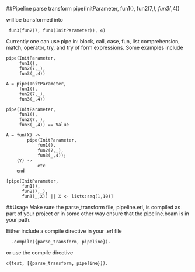##Pipeline parse transform
    pipe(InitParameter,
         fun1(),
         fun2(7,_),
         fun3(_,4))
         
 will be transformed into
 
     fun3(fun2(7, fun1(InitParameter)), 4)
     
 Currently one can use pipe in: block, call, case, fun, list comprehension, 
 match, operator, try, and try of form expressions. Some examples include

    pipe(InitParameter,
         fun1(),
         fun2(7,_),
         fun3(_,4))

	A = pipe(InitParameter,
         fun1(),
         fun2(7,_),
         fun3(_,4))
         
    pipe(InitParameter,
         fun1(),
         fun2(7,_),
         fun3(_,4)) == Value
    
    A = fun(X) ->    
            pipe(InitParameter,
                fun1(),
                fun2(7,_),
                fun3(_,4));
        (Y) ->   
                etc
        end
        
    [pipe(InitParameter,
          fun1(),
          fun2(7,_),
          fun3(_,X)) || X <- lists:seq(1,10)]

      

 
 
##Usage
Make sure the parse_transform file, pipeline.erl, is compiled as part of your project
or in some other way ensure that the pipeline.beam is in your path.

Either include a compile directive in your .erl file

      -compile({parse_transform, pipeline}).
 
 
 
 or use the compile directive
     
    c(test, [{parse_transform, pipeline}]).